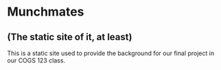 # Munchmates

## (The static site of it, at least)

This is a static site used to provide the background for our final project in our COGS 123 class.
